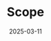 ---  
layout: startup_page  
title: "Scope"  
id: "visionbyscope.com"  
permalink: "/scopevisionbyscope.com03112025/"  
website: "https://www.visionbyscope.com"  
funding_round: "Strategic Investment"  
funding_amount: ""  
investors: "Black Bay Partners"  
about: "Scope provides AI-powered inspection solutions for heavy industrial applications, focusing on electric utilities and critical infrastructure. Its platform leverages computer vision and deep learning to predict the health and integrity of applications, aiming to improve operational safety and efficiency by detecting risks and optimizing asset performance."  
markets: "AI, Industrial Automation, Energy, Infrastructure, Software Development"  
hq: "Sugar Land, Texas, United States"  
founded_year: "2019"  
linkedin: "https://www.linkedin.com/company/visionbyscope"  
twitter: ""  
instagram: ""  
facebook: ""  
crunchbase: "https://www.crunchbase.com/organization/scope-computer-vision-technologies"  
pitchbook: ""  

date_display: "11-Mar-2025"  
date: "2025-03-11"

# SEO Optimization  
meta_title: "Scope - Strategic Investment"  
meta_description: "Scope, Scope provides AI-powered inspection solutions for heavy industrial applications, focusing on electric utilities and critical infrastructure. Its plat..."  
meta_keywords: "Scope, AI, Industrial Automation, Energy, Infrastructure, Software Development, Strategic Investment funding"  
canonical_url: "https://startup.projectstartups.com/scopevisionbyscope.com03112025/"  
---
